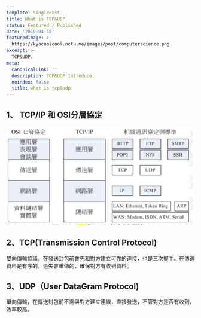 ```yaml
---
template: SinglePost
title: What is TCP&UDP
status: Featured / Published
date: '2019-04-18'
featuredImage: >-
  https://kyocoolcool.nctu.me/images/post/computerscience.png
excerpt: >-
  TCP&UDP.
meta:
  canonicalLink: ''
  description: TCP&UDP Introduce.
  noindex: false
  title: what is tcp&udp
---
```

## 1、 TCP/IP 和 OSI分層協定

![post-1](/static/images/post/20190418/post-1.png)

## 2、TCP(Transmission Control Protocol)

雙向傳輸協議，在發送封包前會先和對方建立可靠的連接，也是三次握手。在傳送資料是有序的，遺失會重傳的，確保對方有收到資料。

## 3、UDP（User DataGram Protocol)

單向傳輸，在傳送封包前不需與對方建立連線，直接發送，不管對方是否有收到，效率較高。
